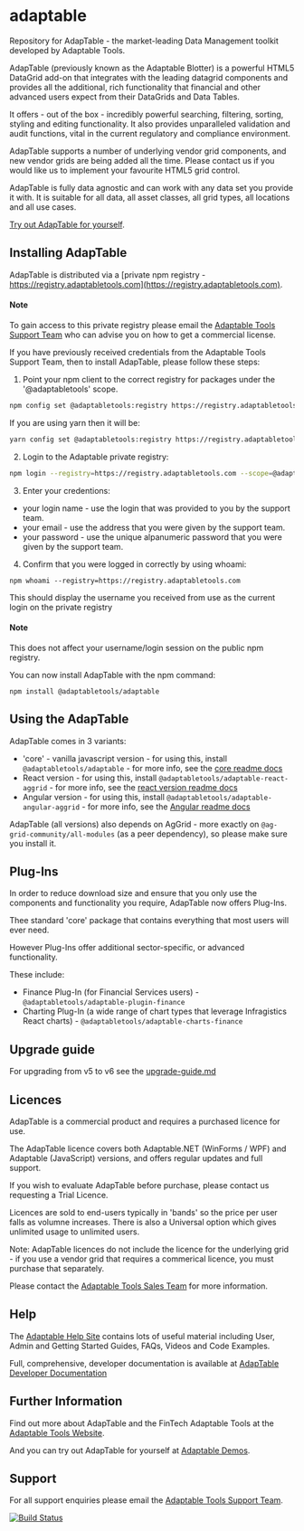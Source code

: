 # adaptable

Repository for AdapTable - the market-leading Data Management toolkit developed by Adaptable Tools.

AdapTable (previously known as the Adaptable Blotter) is a powerful HTML5 DataGrid add-on that integrates with the leading datagrid components and provides all the additional, rich functionality that financial and other advanced users expect from their DataGrids and Data Tables.

It offers - out of the box - incredibly powerful searching, filtering, sorting, styling and editing functionality. It also provides unparalleled validation and audit functions, vital in the current regulatory and compliance environment. 

AdapTable supports a number of underlying vendor grid components, and new vendor grids are being added all the time.  Please contact us if you would like us to implement your favourite HTML5 grid control.

AdapTable is fully data agnostic and can work with any data set you provide it with. It is suitable for all data, all asset classes, all grid types, all locations and all use cases.

[Try out AdapTable for yourself](https://demo.adaptableblotter.com).

## Installing AdapTable

AdapTable is distributed via a [private npm registry - https://registry.adaptabletools.com](https://registry.adaptabletools.com).

#### Note
To gain access to this private registry please email the [Adaptable Tools Support Team](mailto:support@adaptabletools.com) who can advise you on how to get a commercial license.

If you have previously received credentials from the Adaptable Tools Support Team, then to install AdapTable, please follow these steps:

1. Point your npm client to the correct registry for packages under the '@adaptabletools' scope.

```sh
npm config set @adaptabletools:registry https://registry.adaptabletools.com

```
If you are using yarn then it will be:
```sh
yarn config set @adaptabletools:registry https://registry.adaptabletools.com
```

2. Login to the Adaptable private registry:

```sh
npm login --registry=https://registry.adaptabletools.com --scope=@adaptabletools
```

3. Enter your credentions:

  * your login name - use the login that was provided to you by the support team.
  * your email - use the address that you were given by the support team.
  * your password - use the unique alpanumeric password that you were given by the support team.

4. Confirm that you were logged in correctly by using whoami:

```
npm whoami --registry=https://registry.adaptabletools.com
```

This should display the username you received from use as the current login on the private registry

#### Note

This does not affect your username/login session on the public npm registry.

You can now install AdapTable with the npm command:

```
npm install @adaptabletools/adaptable
```

## Using the AdapTable

AdapTable comes in 3 variants:
 
  * 'core' - vanilla javascript version - for using this, install `@adaptabletools/adaptable` - for more info, see the [core readme docs](./packages/adaptable/README.md)
  * React version - for using this, install `@adaptabletools/adaptable-react-aggrid` - for more info, see the [react version readme docs](./packages/adaptable-react-aggrid/README.md)
  * Angular version - for using this, install `@adaptabletools/adaptable-angular-aggrid` - for more info, see the [Angular readme docs](./packages/adaptable-ng-aggrid/README.md)

AdapTable (all versions) also depends on AgGrid - more exactly on `@ag-grid-community/all-modules` (as a peer dependency), so please make sure you install it.

## Plug-Ins

In order to reduce download size and ensure that you only use the components and functionality you require, AdapTable now offers Plug-Ins.

Thee standard 'core' package that contains everything that most users will ever need.  

However Plug-Ins offer additional sector-specific, or advanced functionality.

These include:

- Finance Plug-In (for Financial Services users) - `@adaptabletools/adaptable-plugin-finance`
- Charting Plug-In (a wide range of chart types that leverage Infragistics React charts)  - `@adaptabletools/adaptable-charts-finance`


## Upgrade guide

For upgrading from v5 to v6 see the [upgrade-guide.md](./packages/adaptable/upgrade-guide.md)

## Licences

AdapTable is a commercial product and requires a purchased licence for use.

The AdapTable licence covers both Adaptable.NET (WinForms / WPF) and Adaptable (JavaScript) versions, and offers regular updates and full support.

If you wish to evaluate AdapTable before purchase, please contact us requesting a Trial Licence.

Licences are sold to end-users typically in 'bands' so the price per user falls as volumne increases. There is also a Universal option which gives unlimited usage to unlimited users.

Note: AdapTable licences do not include the licence for the underlying grid - if you use a vendor grid that requires a commerical licence, you must purchase that separately.

Please contact the [Adaptable Tools Sales Team](mailto:sales@adaptabletools.com) for more information.

## Help

The [Adaptable Help Site](https://adaptabletools.zendesk.com/hc/en-us) contains lots of useful material including User, Admin and Getting Started Guides, FAQs, Videos and Code Examples.

Full, comprehensive, developer documentation is available at [AdapTable Developer Documentation](https://api.adaptableblotter.com/index.html)

## Further Information

Find out more about AdapTable and the FinTech Adaptable Tools at the [Adaptable Tools Website](http://www.adaptabletools.com).

And you can try out AdapTable for yourself at [Adaptable Demos](https://demo.adaptableblotter.com).

## Support

For all support enquiries please email the [Adaptable Tools Support Team](mailto:support@adaptabletools.com).

[![Build Status](https://travis-ci.org/JonnyAdaptableTools/adaptableblotter.svg?branch=master)](https://travis-ci.org/JonnyAdaptableTools/adaptableblotter)
